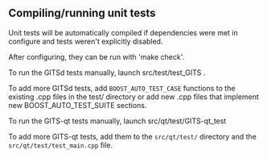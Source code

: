Compiling/running unit tests
------------------------------------

Unit tests will be automatically compiled if dependencies were met in configure
and tests weren't explicitly disabled.

After configuring, they can be run with 'make check'.

To run the GITSd tests manually, launch src/test/test_GITS .

To add more GITSd tests, add `BOOST_AUTO_TEST_CASE` functions to the existing
.cpp files in the test/ directory or add new .cpp files that
implement new BOOST_AUTO_TEST_SUITE sections.

To run the GITS-qt tests manually, launch src/qt/test/GITS-qt_test

To add more GITS-qt tests, add them to the `src/qt/test/` directory and
the `src/qt/test/test_main.cpp` file.
